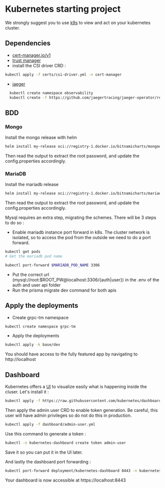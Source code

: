 # Kubernetes starting project

We strongly suggest you to use [k9s](https://k9scli.io/) to view and act on your kubernetes cluster.

## Dependencies

- [cert-manager.io/v1](https://cert-manager.io/docs/installation/helm/)
- [trust manager](https://cert-manager.io/docs/projects/trust-manager/#installation)
- install the CSI driver CRD :
```sh
kubectl apply -f certs/csi-driver.yml -n cert-manager
```
- [jaeger](https://www.jaegertracing.io/docs/1.45/operator/)
```sh
  kubectl create namespace observability
  kubectl create -f https://github.com/jaegertracing/jaeger-operator/releases/download/v1.44.0/jaeger-operator.yaml -n observability
```
## BDD

### Mongo
Install the mongo release with helm
```sh
helm install my-release oci://registry-1.docker.io/bitnamicharts/mongodb
```

Then read the output to extract the root password, and update the config.properties accordingly.

### MariaDB
Install the mariadb release
```sh
helm install my-release oci://registry-1.docker.io/bitnamicharts/mariadb
```

Then read the output to extract the root password, and update the config.properties accordingly.

Mysql requires an extra step, migrating the schemes. There will be 3 steps to do so :
- Enable mariadb instance port forward in k8s. The cluster network is isolated, so to access the pod from the outside we need to do a port forward. 
```sh
kubectl get pods
# Get the mariadb pod name

kubectl port-forward $MARIADB_POD_NAME 3306
```
- Put the correct url (mysql://root:$ROOT_PW@localhost:3306/{auth|user}) in the .env of the auth and user api folder
- Run the prisma migrate dev command for both apis

## Apply the deployments

- Create grpc-tm namespace
```sh
kubectl create namespace grpc-tm
```
- Apply the deployments
```sh
kubectl apply -k base/dev
```

You should have access to the fully featured app by navigating to http://localhost

## Dashboard

Kubernetes offers a [UI](https://kubernetes.io/docs/tasks/access-application-cluster/web-ui-dashboard/) to visualize easily what is happening inside the cluser. Let's install it :
```sh
kubectl apply -f https://raw.githubusercontent.com/kubernetes/dashboard/v2.7.0/aio/deploy/recommended.yaml
```

Then apply the admin user CRD to enable token generation. Be careful, this user will have admin privileges so do not do this in production.
```sh
kubectl apply -f dashboard/admin-user.yml
```

Use this command to generate a token :
```sh
kubectl -n kubernetes-dashboard create token admin-user
```
Save it so you can put it in the UI later.

And lastly the dashboard port forwarding :
```sh
kubectl port-forward deployment/kubernetes-dashboard 8443 -n kubernetes-dashboard
```

Your dashboard is now accessible at https://localhost:8443